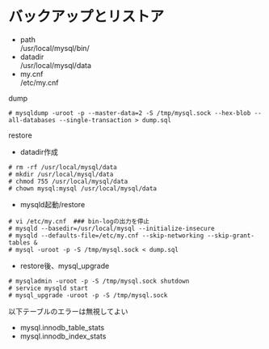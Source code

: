 # バックアップとリストア

- path  
/usr/local/mysql/bin/  
- datadir  
/usr/local/mysql/data  
- my.cnf  
/etc/my.cnf


dump

```
# mysqldump -uroot -p --master-data=2 -S /tmp/mysql.sock --hex-blob --all-databases --single-transaction > dump.sql
```

restore

- datadir作成

```
# rm -rf /usr/local/mysql/data
# mkdir /usr/local/mysql/data
# chmod 755 /usr/local/mysql/data
# chown mysql:mysql /usr/local/mysql/data
```

- mysqld起動/restore

```
# vi /etc/my.cnf  ### bin-logの出力を停止
# mysqld --basedir=/usr/local/mysql --initialize-insecure
# mysqld --defaults-file=/etc/my.cnf --skip-networking --skip-grant-tables &
# mysql -uroot -p -S /tmp/mysql.sock < dump.sql
```

- restore後、mysql_upgrade

```
# mysqladmin -uroot -p -S /tmp/mysql.sock shutdown
# service mysqld start
# mysql_upgrade -uroot -p -S /tmp/mysql.sock
```

以下テーブルのエラーは無視してよい  
- mysql.innodb_table_stats  
- mysql.innodb_index_stats
